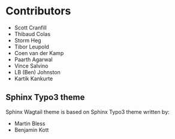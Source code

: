 # Contributors

-   Scott Cranfill
-   Thibaud Colas
-   Storm Heg
-   Tibor Leupold
-   Coen van der Kamp
-   Paarth Agarwal
-   Vince Salvino
-   LB (Ben) Johnston
-   Kartik Kankurte

## Sphinx Typo3 theme

Sphinx Wagtail theme is based on Sphinx Typo3 theme written by:

-   Martin Bless
-   Benjamin Kott
